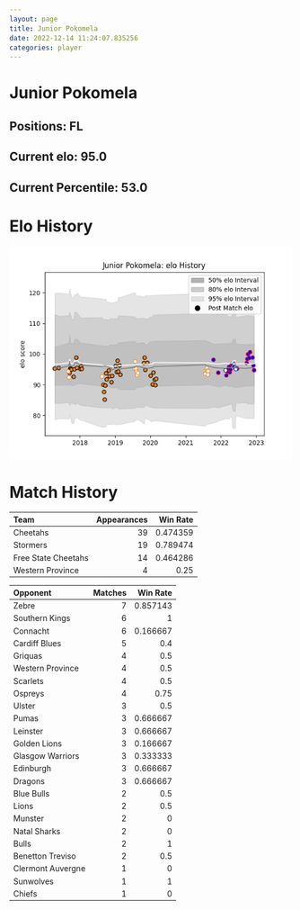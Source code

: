 ```yaml
---  
layout: page  
title: Junior Pokomela  
date: 2022-12-14 11:24:07.835256  
categories: player  
---
```

# Junior Pokomela

## Positions: FL

## Current elo: 95.0

## Current Percentile: 53.0

# Elo History


![elo history](history_JuniorPokomela.png)
# Match History


| Team                |   Appearances |   Win Rate |
|:--------------------|--------------:|-----------:|
| Cheetahs            |            39 |   0.474359 |
| Stormers            |            19 |   0.789474 |
| Free State Cheetahs |            14 |   0.464286 |
| Western Province    |             4 |   0.25     |

| Opponent          |   Matches |   Win Rate |
|:------------------|----------:|-----------:|
| Zebre             |         7 |   0.857143 |
| Southern Kings    |         6 |   1        |
| Connacht          |         6 |   0.166667 |
| Cardiff Blues     |         5 |   0.4      |
| Griquas           |         4 |   0.5      |
| Western Province  |         4 |   0.5      |
| Scarlets          |         4 |   0.5      |
| Ospreys           |         4 |   0.75     |
| Ulster            |         3 |   0.5      |
| Pumas             |         3 |   0.666667 |
| Leinster          |         3 |   0.666667 |
| Golden Lions      |         3 |   0.166667 |
| Glasgow Warriors  |         3 |   0.333333 |
| Edinburgh         |         3 |   0.666667 |
| Dragons           |         3 |   0.666667 |
| Blue Bulls        |         2 |   0.5      |
| Lions             |         2 |   0.5      |
| Munster           |         2 |   0        |
| Natal Sharks      |         2 |   0        |
| Bulls             |         2 |   1        |
| Benetton Treviso  |         2 |   0.5      |
| Clermont Auvergne |         1 |   0        |
| Sunwolves         |         1 |   1        |
| Chiefs            |         1 |   0        |